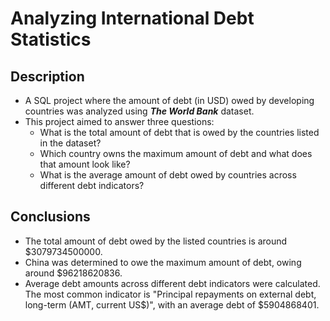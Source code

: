 # Analyzing International Debt Statistics

Description
------------
* A SQL project where the amount of debt (in USD) owed by developing countries was analyzed using **_The World Bank_** dataset.
* This project aimed to answer three questions:
  * What is the total amount of debt that is owed by the countries listed in the dataset?
  * Which country owns the maximum amount of debt and what does that amount look like?
  * What is the average amount of debt owed by countries across different debt indicators?

Conclusions
------------
* The total amount of debt owed by the listed countries is around $3079734500000.
* China was determined to owe the maximum amount of debt, owing around $96218620836.
* Average debt amounts across different debt indicators were calculated. The most common indicator is "Principal repayments on external debt, long-term (AMT, current US$)", with an average debt of $5904868401.

